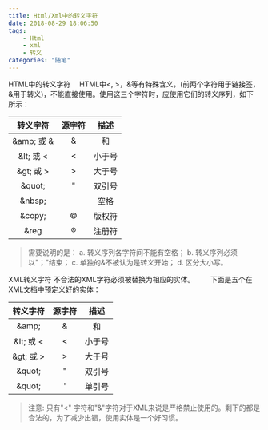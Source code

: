 ```yaml
---
title: Html/Xml中的转义字符
date: 2018-08-29 18:06:50
tags:
    - Html
    - xml
    - 转义 
categories: "随笔"
---
```


HTML中的转义字符
　HTML中<, >，&等有特殊含义，(前两个字符用于链接签，&用于转义)，不能直接使用。使用这三个字符时，应使用它们的转义序列，如下所示：

|转义字符|源字符|描述|
|:---:|:---:|:---:|
|&amp;amp; 或 &|&|和|
|&amp;lt; 或 <|<|小于号|
|&amp;gt; 或 >|>|大于号|
|&amp;quot;|"|双引号|
|&amp;nbsp;| |空格|
|&amp;copy;|©|版权符|
|&amp;reg|®|注册符||

<!-- more --> 


> 需要说明的是：
   a. 转义序列各字符间不能有空格； 
   b. 转义序列必须以"；"结束； 
   c. 单独的&不被认为是转义开始； 
   d. 区分大小写。

XML转义字符 
       不合法的XML字符必须被替换为相应的实体。
　　下面是五个在XML文档中预定义好的实体：

|转义字符|源字符|描述|
|:---:|:---:|:---:|
|&amp;amp; |&|和|
|&amp;lt; 或 <|<|小于号|
|&amp;gt; 或 >|>|大于号|
|&amp;quot;|"|双引号|
|&amp;quot;|' |单引号||

> 注意: 只有"<" 字符和"&"字符对于XML来说是严格禁止使用的。剩下的都是合法的，为了减少出错，使用实体是一个好习惯。
